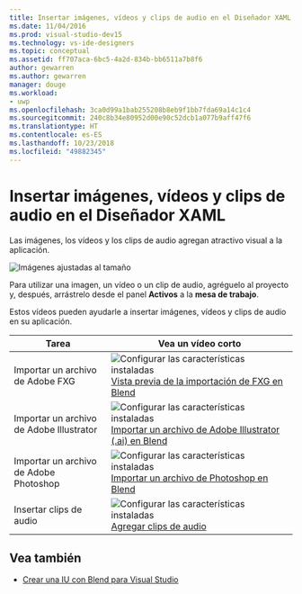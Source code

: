 ```yaml
---
title: Insertar imágenes, vídeos y clips de audio en el Diseñador XAML
ms.date: 11/04/2016
ms.prod: visual-studio-dev15
ms.technology: vs-ide-designers
ms.topic: conceptual
ms.assetid: ff707aca-6bc5-4a2d-834b-bb6511a7b8f6
author: gewarren
ms.author: gewarren
manager: douge
ms.workload:
- uwp
ms.openlocfilehash: 3ca0d99a1bab255208b8eb9f1bb7fda69a14c1c4
ms.sourcegitcommit: 240c8b34e80952d00e90c52dcb1a077b9aff47f6
ms.translationtype: HT
ms.contentlocale: es-ES
ms.lasthandoff: 10/23/2018
ms.locfileid: "49882345"
---
```

# <a name="insert-images-videos-and-audio-clips-in-xaml-designer"></a>Insertar imágenes, vídeos y clips de audio en el Diseñador XAML
Las imágenes, los vídeos y los clips de audio agregan atractivo visual a la aplicación.

 ![Imágenes ajustadas al tamaño](../designers/media/b5_memory_images_sized.png)

 Para utilizar una imagen, un vídeo o un clip de audio, agréguelo al proyecto y, después, arrástrelo desde el panel **Activos** a la **mesa de trabajo**.

 Estos vídeos pueden ayudarle a insertar imágenes, vídeos y clips de audio en su aplicación.

|Tarea|Vea un vídeo corto|
|----------| - |
|Importar un archivo de Adobe FXG|![Configurar las características instaladas](../designers/media/bldadminconsoleinitialconfigicon.png) [Vista previa de la importación de FXG en Blend](http://www.bing.com/videos/search?q=blend%20import%20FXG%20file&qs=n&form=QBVR&pq=blend%20import%20fxg%20file&sc=0-13&sp=-1&sk=#view=detail&mid=3C733B0B50A43166C55C3C733B0B50A43166C55C)|
|Importar un archivo de Adobe Illustrator|![Configurar las características instaladas](../designers/media/bldadminconsoleinitialconfigicon.png) [Importar un archivo de Adobe Illustrator (.ai) en Blend](http://www.bing.com/videos/search?q=add%20illustrator%20file%20to%20blend&qs=n&form=QBVR&pq=add%20illustrator%20file%20to%20blend&sc=0-0&sp=-1&sk=#view=detail&mid=FDB1B25D4DEB69D24515FDB1B25D4DEB69D24515)|
|Importar un archivo de Adobe Photoshop|![Configurar las características instaladas](../designers/media/bldadminconsoleinitialconfigicon.png) [Importar un archivo de Photoshop en Blend](https://www.youtube.com/watch?v=ekYyhirFKs0)|
|Insertar clips de audio|![Configurar las características instaladas](../designers/media/bldadminconsoleinitialconfigicon.png) [Agregar clips de audio](https://www.youtube.com/watch?v=7qW9l0tmkAI&index=52&list=PLBDF977B2F1DAB358)|

## <a name="see-also"></a>Vea también

- [Crear una IU con Blend para Visual Studio](../designers/creating-a-ui-by-using-blend-for-visual-studio.md)